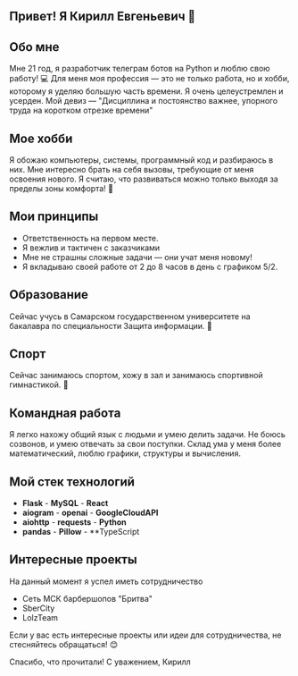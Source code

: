## Привет! Я Кирилл Евгеньевич 👋

## Обо мне

Мне 21 год, я разработчик телеграм ботов на Python и люблю свою работу! 💻
Для меня моя профессия — это не только работа, но и хобби, которому я уделяю большую часть времени. Я очень целеустремлен и усерден.
Мой девиз — "Дисциплина и постоянство важнее, упорного труда на коротком отрезке времени"
## Мое хобби

Я обожаю компьютеры, системы, программный код и разбираюсь в них.
Мне интересно брать на себя вызовы, требующие от меня освоения нового.
Я считаю, что развиваться можно только выходя за пределы зоны комфорта! 🚀

## Мои принципы

- Ответственность на первом месте.
- Я вежлив и тактичен с заказчиками
- Мне не страшны сложные задачи — они учат меня новому!
- Я вкладываю своей работе от 2 до 8 часов в день с графиком 5/2.
  
## Образование

Сейчас учусь в Самарском государственном университете на бакалавра по специальности Защита информации. 💼

## Спорт

Сейчас занимаюсь спортом, хожу в зал и занимаюсь спортивной гимнастикой. 🤸

## Командная работа

Я легко нахожу общий язык с людьми и умею делить задачи. Не боюсь созвонов, и умею отвечать за свои поступки.
Склад ума у меня более математический, люблю графики, структуры и вычисления.

## Мой стек технологий
- **Flask**   - **MySQL**    - **React**
- **aiogram** - **openai**   - **GoogleCloudAPI**
- **aiohttp** - **requests** - **Python**
- **pandas**  - **Pillow**   - **TypeScript


## Интересные  проекты

На данный момент я успел иметь сотрудничество

- Сеть МСК барбершопов "Бритва"
- SberCity
- LolzTeam
  
Если у вас есть интересные проекты или идеи для сотрудничества, не стесняйтесь обращаться! 😊

Спасибо, что прочитали!
С уважением, Кирилл
